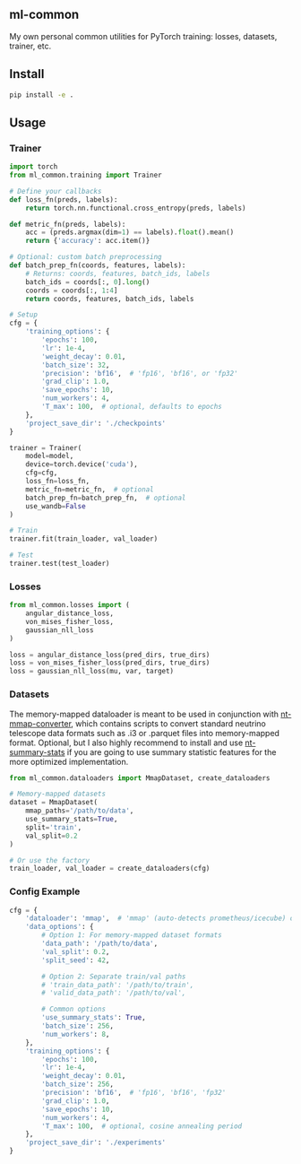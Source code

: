 ## ml-common

My own personal common utilities for PyTorch training: losses, datasets, trainer, etc.

## Install

```bash
pip install -e .
```

## Usage

### Trainer

```python
import torch
from ml_common.training import Trainer

# Define your callbacks
def loss_fn(preds, labels):
    return torch.nn.functional.cross_entropy(preds, labels)

def metric_fn(preds, labels):
    acc = (preds.argmax(dim=1) == labels).float().mean()
    return {'accuracy': acc.item()}

# Optional: custom batch preprocessing
def batch_prep_fn(coords, features, labels):
    # Returns: coords, features, batch_ids, labels
    batch_ids = coords[:, 0].long()
    coords = coords[:, 1:4]
    return coords, features, batch_ids, labels

# Setup
cfg = {
    'training_options': {
        'epochs': 100,
        'lr': 1e-4,
        'weight_decay': 0.01,
        'batch_size': 32,
        'precision': 'bf16',  # 'fp16', 'bf16', or 'fp32'
        'grad_clip': 1.0,
        'save_epochs': 10,
        'num_workers': 4,
        'T_max': 100,  # optional, defaults to epochs
    },
    'project_save_dir': './checkpoints'
}

trainer = Trainer(
    model=model,
    device=torch.device('cuda'),
    cfg=cfg,
    loss_fn=loss_fn,
    metric_fn=metric_fn,  # optional
    batch_prep_fn=batch_prep_fn,  # optional
    use_wandb=False
)

# Train
trainer.fit(train_loader, val_loader)

# Test
trainer.test(test_loader)
```

### Losses

```python
from ml_common.losses import (
    angular_distance_loss,
    von_mises_fisher_loss,
    gaussian_nll_loss
)

loss = angular_distance_loss(pred_dirs, true_dirs)
loss = von_mises_fisher_loss(pred_dirs, true_dirs)
loss = gaussian_nll_loss(mu, var, target)
```

### Datasets

The memory-mapped dataloader is meant to be used in conjunction with [nt-mmap-converter](https://github.com/felixyu7/nt-mmap-converter), which contains scripts to convert standard neutrino telescope data formats such as .i3 or .parquet files into memory-mapped format. Optional, but I also highly recommend to install and use [nt-summary-stats](https://github.com/felixyu7/nt-summary-stats) if you are going to use summary statistic features for the more optimized implementation. 

```python
from ml_common.dataloaders import MmapDataset, create_dataloaders

# Memory-mapped datasets
dataset = MmapDataset(
    mmap_paths='/path/to/data',
    use_summary_stats=True,
    split='train',
    val_split=0.2
)

# Or use the factory
train_loader, val_loader = create_dataloaders(cfg)
```

### Config Example

```python
cfg = {
    'dataloader': 'mmap',  # 'mmap' (auto-detects prometheus/icecube) or 'kaggle'
    'data_options': {
        # Option 1: For memory-mapped dataset formats
        'data_path': '/path/to/data',
        'val_split': 0.2,
        'split_seed': 42,

        # Option 2: Separate train/val paths
        # 'train_data_path': '/path/to/train',
        # 'valid_data_path': '/path/to/val',

        # Common options
        'use_summary_stats': True,
        'batch_size': 256,
        'num_workers': 8,
    },
    'training_options': {
        'epochs': 100,
        'lr': 1e-4,
        'weight_decay': 0.01,
        'batch_size': 256,
        'precision': 'bf16',  # 'fp16', 'bf16', 'fp32'
        'grad_clip': 1.0,
        'save_epochs': 10,
        'num_workers': 4,
        'T_max': 100,  # optional, cosine annealing period
    },
    'project_save_dir': './experiments'
}
```
